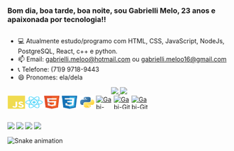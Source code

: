 ### Bom dia, boa tarde, boa noite, sou Gabrielli Melo, 23 anos e apaixonada por tecnologia!!
##

- 💻 Atualmente estudo/programo com HTML, CSS, JavaScript, NodeJs, PostgreSQL, React, c++ e python.
- 📫 Email: gabrielli.meloo@hotmail.com ou gabrielli.meloo16@gmail.com
- 📞 Telefone: (71)9 9718-9443
- 😄 Pronomes: ela/dela

<div align="center">
  <a href="https://github.com/Gabrielli5047">
  <img height="180em" src="https://github-readme-stats.vercel.app/api?username=Gabrielli5047&show_icons=true&theme=dracula&include_all_commits=true&count_private=true"/>
  <img height="180em" src="https://github-readme-stats.vercel.app/api/top-langs/?username=Gabrielli5047&layout=compact&langs_count=7&theme=dracula"/>
</div>
<div style="display: flex"><br>
  <img align="center" alt="Gabi-Js" height="30" width="40" src="https://raw.githubusercontent.com/devicons/devicon/master/icons/javascript/javascript-plain.svg">
  <img align="center" alt="Gabi-React" height="30" width="40" src="https://raw.githubusercontent.com/devicons/devicon/master/icons/react/react-original.svg">
  <img align="center" alt="Gabi-HTML" height="30" width="40" src="https://raw.githubusercontent.com/devicons/devicon/master/icons/html5/html5-original.svg">
  <img align="center" alt="Gabi-CSS" height="30" width="40" src="https://raw.githubusercontent.com/devicons/devicon/master/icons/css3/css3-original.svg">
  <img align="center" alt="Gabi-Python" height="30" width="40" src="https://raw.githubusercontent.com/devicons/devicon/master/icons/python/python-original.svg">
  <img align="center" alt="Gabi-PostgreSQL" height="30" width="40" src="https://cdn.jsdelivr.net/gh/devicons/devicon/icons/postgresql/postgresql-original.svg" />
  <img align="center" alt="Gabi-Git" height="30" width="40" src="https://cdn.jsdelivr.net/gh/devicons/devicon/icons/git/git-original.svg" />
  <img align="center" alt="Gabi-Git" height="30" width="40" src="https://cdn.jsdelivr.net/gh/devicons/devicon/icons/github/github-original.svg" />
</div>
  
  ##
  
  <div> 
  <a href="https://www.instagram.com/gabrielli.meloo/" target="_blank"><img src="https://img.shields.io/badge/-Instagram-%23E4405F?style=for-the-badge&logo=instagram&logoColor=white" target="_blank"></a>
 <a href="https://discord.gg/pDbY76q8Qf" target="_blank"><img src="https://img.shields.io/badge/Discord-7289DA?style=for-the-badge&logo=discord&logoColor=white" target="_blank"></a> 
  <a href = "mailto:gabrielli.meloo@hotmail.com"><img src="https://img.shields.io/badge/-Gmail-%23333?style=for-the-badge&logo=gmail&logoColor=white" target="_blank"></a>
  <a href="https://www.linkedin.com/in/gabrielli-borges-b02341207/" target="_blank"><img src="https://img.shields.io/badge/-LinkedIn-%230077B5?style=for-the-badge&logo=linkedin&logoColor=white" target="_blank"></a> 

  ![Snake animation](https://github.com/Gabrielli5047/Gabrielli5047)
 
</div>
